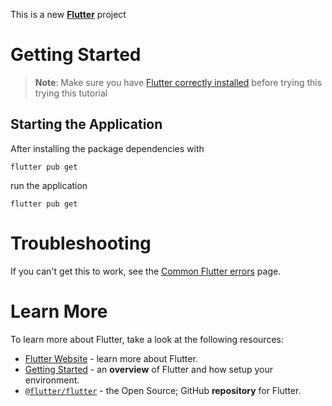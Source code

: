 This is a new [**Flutter**](https://flutter.dev/) project

# Getting Started

>**Note**: Make sure you have [Flutter correctly installed](https://docs.flutter.dev/get-started/install) before trying this trying this tutorial

## Starting the Application

After installing the package dependencies with 


```
flutter pub get
```

run the application

```
flutter pub get
```

# Troubleshooting

If you can't get this to work, see the [Common Flutter errors](https://docs.flutter.dev/testing/common-errors) page.

# Learn More

To learn more about Flutter, take a look at the following resources:

- [Flutter Website](https://flutter.dev/) - learn more about Flutter.
- [Getting Started](https://docs.flutter.dev/get-started/install) - an **overview** of Flutter and how setup your environment.
- [`@flutter/flutter`](https://github.com/flutter/flutter) - the Open Source; GitHub **repository** for Flutter.
